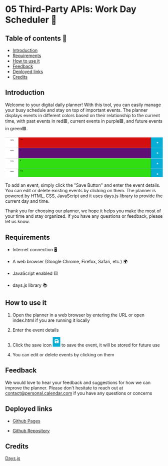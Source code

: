 # 05 Third-Party APIs: Work Day Scheduler 📆

## Table of contents 🚀

* [Introduction](#introduction)
* [Requirements](#requirements)
* [How to use it](#how-to-use-it)
* [Feedback](#feedback)
* [Deployed links](#deployed-links)
* [Credits](#credits)

## Introduction

Welcome to your digital daily planner! With this tool, you can easily manage your busy schedule and stay on top of important events. The planner displays events in different colors based on their relationship to the current time, with past events in red🟥, current events in purple🟪, and future events in green🟩.

![image alt text](./Assets/image-1.png)

To add an event, simply click the "Save Button" and enter the event details. You can edit or delete existing events by clicking on them. The planner is powered by HTML, CSS, JavaScript and it uses days.js library to provide the current day and time.

Thank you for choosing our planner, we hope it helps you make the most of your time and stay organized. If you have any questions or feedback, please let us know.

## Requirements

* Internet connection 🖥️

* A web browser (Google Chrome, Firefox, Safari, etc.) 🌍

* JavaScript enabled 🟨

* days.js library 📚

## How to use it

1. Open the planner in a web browser by entering the URL or open index.html if you are running it locally

2. Enter the event details

3. Click the save icon  ![image alt text](./Assets/image-3.png) to save the event, it will be stored for future use

4. You can edit or delete events by clicking on them

## Feedback

We would love to hear your feedback and suggestions for how we can improve the planner. Please don't hesitate to reach out at contact@personal.calendar.com if you have any questions or concerns

## Deployed links

* [Github Pages](https://fabri-tech.github.io/Third-Party-APIs-Work-Day-Scheduler-Fabrizio-Trevi-o/)

* [Github Repository](https://github.com/Fabri-Tech?tab=repositories)

## Credits

[Days.js](https://day.js.org/)
